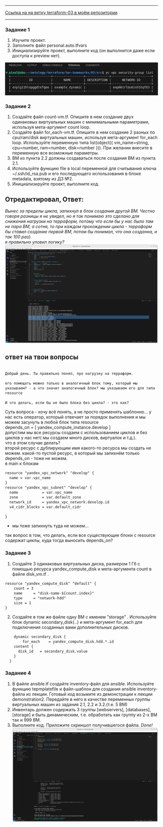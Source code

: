 <hr>
<a href="https://github.com/dm-chv/ter-homeworks/tree/main/03/src">Ссылка на на ветку terraform-03 в моём репозитории </a> 
<hr>

### Задание 1
1. Изучите проект.
2. Заполните файл personal.auto.tfvars
3. Инициализируйте проект, выполните код (он выполнится даже если доступа к preview нет).

![screen](/screen/7ter-3-1.png)

### Задание 2
1. Создайте файл count-vm.tf. Опишите в нем создание двух одинаковых виртуальных машин с минимальными параметрами, используя мета-аргумент count loop.
2. Создайте файл for_each-vm.tf. Опишите в нем создание 2 разных по cpu/ram/disk виртуальных машин, используя мета-аргумент for_each loop. Используйте переменную типа list(object({ vm_name=string, cpu=number, ram=number, disk=number })). При желании внесите в переменную все возможные параметры.
3. ВМ из пункта 2.2 должны создаваться после создания ВМ из пункта 2.1.
4. Используйте функцию file в local переменной для считывания ключа ~/.ssh/id_rsa.pub и его последующего использования в блоке metadata, взятому из ДЗ №2.
5. Инициализируйте проект, выполните код.

## Отредактировал, Ответ:

<i>Вынес за пределы цикла, запихнул в блок создания другой ВМ. Честно говоря разницы я не увидел, но я так понимаю это сделано для снижения нагрузки на терраформ, потому что если бы у нас было там не пара ВМ, а сотня, то при каждом прохождении цикла - терраформ бы ставил создание первой ВМ, потом бы понимал, что она созданна, и так 100 раз).  
я правильно уловил логику?</i>  
![screen](/screen/7-ter-3-2task.png)

## ответ на твои  вопросы

```commandline

Добрый день. Ты правильно понял, про нагрузку на терраформ.

его помещать можно только в аналогичный блок тому, который мы указываем? - а что значит аналогичный блок? мы указываем его для типа resource

И что делать, если бы не было блока без цикла? - это как?
```
Суть вопроса - хочу всё понять, а не просто применять шаблонно...
у нас есть оператор, который отвечает за порядок выполнения и мы можем засунуть в любой блок типа resource  
depends_on = [ yandex_compute_instance.develop ]  
 допустим мы все ресурсы создаем с использованием циклов и без циклов у нас нет( мы создаем много дисков, виртуалок и т.д.).  
что в этом случае делать?  
второй ресурс с дублирующим имя какого-то ресурса мы создать не можем.
какой-то пустой ресурс, в который мы запихнём только depends_on -  тоже не можем.  
в main  к блокам  
```commandline
resource "yandex_vpc_network" "develop" {
  name = var.vpc_name
}
resource "yandex_vpc_subnet" "develop" {
  name           = var.vpc_name
  zone           = var.default_zone
  network_id     = yandex_vpc_network.develop.id
  v4_cidr_blocks = var.default_cidr
  
}
```
 - мы тоже запихнуть туда не можем...

так вопрос в том, что делать, если все существующие блоки с resource содержат циклы, куда тогда выносить depends_on?


### Задание 3
1. Создайте 3 одинаковых виртуальных диска, размером 1 Гб с помощью ресурса yandex_compute_disk и мета-аргумента count в файле disk_vm.tf .
```
resource "yandex_compute_disk" "default" {
    count = 3
    name     = "disk-name-${count.index}"
    type     = "network-hdd"
    size = 1
}
```
2. Создайте в том же файле одну ВМ c именем "storage" . Используйте блок dynamic secondary_disk{..} и мета-аргумент for_each для подключения созданных вами дополнительных дисков.
```commandline
    dynamic secondary_disk {
        for_each    = yandex_compute_disk.hdd.*.id
    content {
      disk_id   = secondary_disk.value
    }
  }
```

### Задание 4
1. В файле ansible.tf создайте inventory-файл для ansible. Используйте функцию tepmplatefile и файл-шаблон для создания ansible inventory-файла из лекции. Готовый код возьмите из демонстрации к лекции demonstration2. Передайте в него в качестве переменных группы виртуальных машин из задания 2.1, 2.2 и 3.2.(т.е. 5 ВМ)
2. Инвентарь должен содержать 3 группы [webservers], [databases], [storage] и быть динамическим, т.е. обработать как группу из 2-х ВМ так и 999 ВМ.
3. Выполните код. Приложите скриншот получившегося файла.
<i>Done!</i>
![screen](/screen/7-ter-3-4.png)

